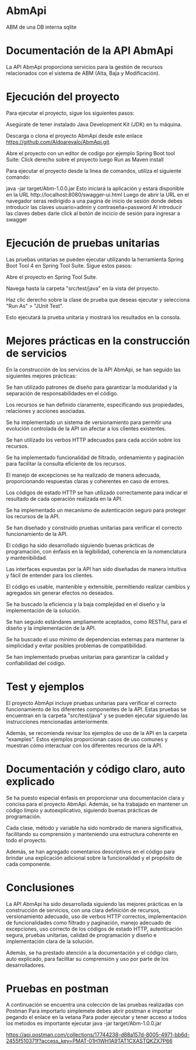 # AbmApi
ABM de una DB interna sqlite

# Documentación de la API AbmApi

La API AbmApi proporciona servicios para la gestión de recursos relacionados con el sistema de ABM (Alta, Baja y Modificación).

# Ejecución del proyecto

Para ejecutar el proyecto, sigue los siguientes pasos:

Asegúrate de tener instalado Java Development Kit (JDK) en tu máquina.

Descarga o clona el proyecto AbmApi desde este enlace https://github.com/Aldoarevalo/AbmApi.git.

Abre el proyecto con un editor de codigo por ejemplo Spring Boot tool Suite: Click derecho sobre el proyecto luego Run as Maven install

Para ejecutar el proyecto desde la linea de comandos, utiliza el siguiente comando:

java -jar target/Abm-1.0.0.jar Esto iniciará la aplicación y estará disponible en la URL http://localhost:8080/swagger-ui.html
Luego de abrir la URL en el navegador seras redirigido a una pagina de inicio de sesión donde debes introducir las claves usuario=admin y contraseña=password
Al introducir las claves debes darle click al botón de incicio de sesión para ingresar a swagger

# Ejecución de pruebas unitarias

Las pruebas unitarias se pueden ejecutar utilizando la herramienta Spring Boot Tool 4 en Spring Tool Suite. Sigue estos pasos:

Abre el proyecto en Spring Tool Suite.

Navega hasta la carpeta "src/test/java" en la vista del proyecto.

Haz clic derecho sobre la clase de prueba que deseas ejecutar y selecciona "Run As" > "JUnit Test".

Esto ejecutará la prueba unitaria y mostrará los resultados en la consola.

# Mejores prácticas en la construcción de servicios

En la construcción de los servicios de la API AbmApi, se han seguido las siguientes mejores prácticas:

Se han utilizado patrones de diseño para garantizar la modularidad y la separación de responsabilidades en el código.

Los recursos se han definido claramente, especificando sus propiedades, relaciones y acciones asociadas.

Se ha implementado un sistema de versionamiento para permitir una evolución controlada de la API sin afectar a los clientes existentes.

Se han utilizado los verbos HTTP adecuados para cada acción sobre los recursos.

Se ha implementado funcionalidad de filtrado, ordenamiento y paginación para facilitar la consulta eficiente de los recursos.

El manejo de excepciones se ha realizado de manera adecuada, proporcionando respuestas claras y coherentes en caso de errores.

Los códigos de estado HTTP se han utilizado correctamente para indicar el resultado de cada operación realizada en la API.

Se ha implementado un mecanismo de autenticación seguro para proteger los recursos de la API.

Se han diseñado y construido pruebas unitarias para verificar el correcto funcionamiento de la API.

El código ha sido desarrollado siguiendo buenas prácticas de programación, con énfasis en la legibilidad, coherencia en la nomenclatura y mantenibilidad.

Las interfaces expuestas por la API han sido diseñadas de manera intuitiva y fácil de entender para los clientes.

El código es usable, mantenible y extensible, permitiendo realizar cambios y agregados sin generar efectos no deseados.

Se ha buscado la eficiencia y la baja complejidad en el diseño y la implementación de la solución.

Se han seguido estándares ampliamente aceptados, como RESTful, para el diseño y la implementación de la API.

Se ha buscado el uso mínimo de dependencias externas para mantener la simplicidad y evitar posibles problemas de compatibilidad.

Se han implementado pruebas unitarias para garantizar la calidad y confiabilidad del código.

# Test y ejemplos

El proyecto AbmApi incluye pruebas unitarias para verificar el correcto funcionamiento de los diferentes componentes de la API. Estas pruebas se encuentran en la carpeta "src/test/java" y se pueden ejecutar siguiendo las instrucciones mencionadas anteriormente.

Además, se recomienda revisar los ejemplos de uso de la API en la carpeta "examples". Estos ejemplos proporcionan casos de uso comunes y muestran cómo interactuar con los diferentes recursos de la API.

# Documentación y código claro, auto explicado

Se ha puesto especial énfasis en proporcionar una documentación clara y concisa para el proyecto AbmApi. Además, se ha trabajado en mantener un código limpio y autoexplicativo, siguiendo buenas prácticas de programación.

Cada clase, método y variable ha sido nombrado de manera significativa, facilitando su comprensión y manteniendo una estructura coherente en todo el proyecto.

Además, se han agregado comentarios descriptivos en el código para brindar una explicación adicional sobre la funcionalidad y el propósito de cada componente.

# Conclusiones

La API AbmApi ha sido desarrollada siguiendo las mejores prácticas en la construcción de servicios, con una clara definición de recursos, versionamiento adecuado, uso de verbos HTTP correctos, implementación de funcionalidades como filtrado y paginación, manejo adecuado de excepciones, uso correcto de los códigos de estado HTTP, autenticación segura, pruebas unitarias, calidad de programación y diseño e implementación clara de la solución.

Además, se ha prestado atención a la documentación y el código claro, auto explicado, para facilitar su comprensión y uso por parte de los desarrolladores.

# Pruebas en postman 
 A continuación se encuentra una colección de las pruebas realizadas con Postman
 Para importarlo simplemete debes abrir postman e importar pegando el enlace en la vetana
 Para poder ejecutar y tener acceso a todos los metodos es importante ejecutar java -jar target/Abm-1.0.0.jar

https://api.postman.com/collections/17744238-d88a157d-8005-4971-bb6d-2455f510371f?access_key=PMAT-01H1WH1A9TAT1CXASTQKZX7P66
